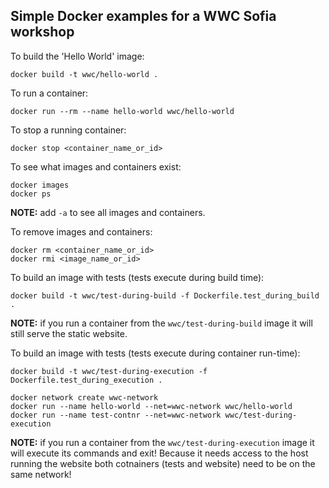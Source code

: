 Simple Docker examples for a WWC Sofia workshop
-----------------------------------------------

To build the 'Hello World' image:

    docker build -t wwc/hello-world .

To run a container:

    docker run --rm --name hello-world wwc/hello-world

To stop a running container:

    docker stop <container_name_or_id>

To see what images and containers exist:

    docker images
    docker ps

**NOTE:** add `-a` to see all images and containers.

To remove images and containers:

    docker rm <container_name_or_id>
    docker rmi <image_name_or_id>


To build an image with tests (tests execute during build time):

    docker build -t wwc/test-during-build -f Dockerfile.test_during_build .

**NOTE:** if you run a container from the `wwc/test-during-build` image it
will still serve the static website.


To build an image with tests (tests execute during container run-time):

    docker build -t wwc/test-during-execution -f Dockerfile.test_during_execution .

    docker network create wwc-network
    docker run --name hello-world --net=wwc-network wwc/hello-world
    docker run --name test-contnr --net=wwc-network wwc/test-during-execution


**NOTE:** if you run a container from the `wwc/test-during-execution` image it
will execute its commands and exit! Because it needs access to the host running
the website both cotnainers (tests and website) need to be on the same network!
